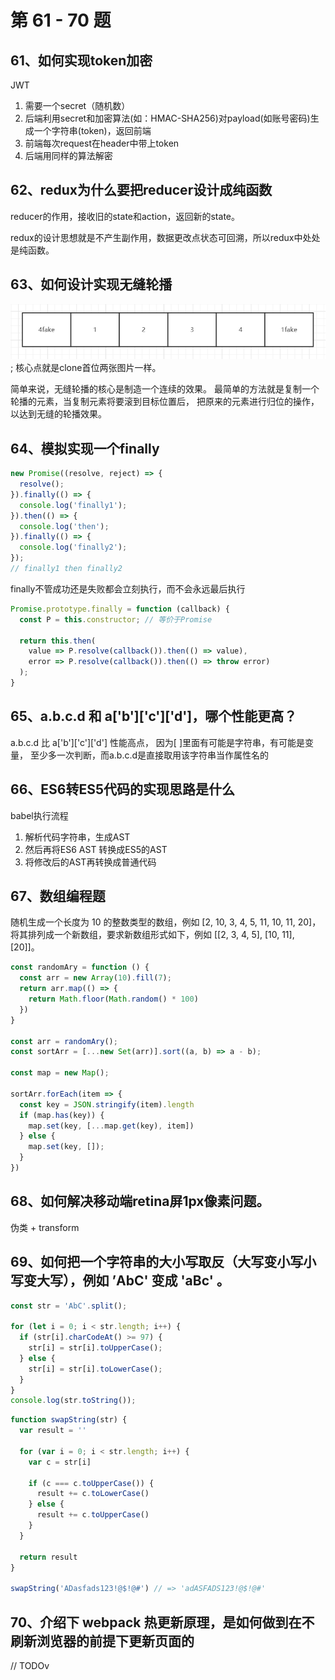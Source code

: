 # 第 61 - 70 题

## 61、如何实现token加密

JWT

1) 需要一个secret（随机数）
2) 后端利用secret和加密算法(如：HMAC-SHA256)对payload(如账号密码)生成一个字符串(token)，返回前端
3) 前端每次request在header中带上token
4) 后端用同样的算法解密

## 62、redux为什么要把reducer设计成纯函数

reducer的作用，接收旧的state和action，返回新的state。

redux的设计思想就是不产生副作用，数据更改点状态可回溯，所以redux中处处是纯函数。

## 63、如何设计实现无缝轮播

![轮播](./img/3.png); 核心点就是clone首位两张图片一样。

简单来说，无缝轮播的核心是制造一个连续的效果。 最简单的方法就是复制一个轮播的元素，当复制元素将要滚到目标位置后， 把原来的元素进行归位的操作，以达到无缝的轮播效果。

## 64、模拟实现一个finally

```javascript
new Promise((resolve, reject) => {
  resolve();
}).finally(() => {
  console.log('finally1');
}).then(() => {
  console.log('then');
}).finally(() => {
  console.log('finally2');
});
// finally1 then finally2
```

finally不管成功还是失败都会立刻执行，而不会永远最后执行

```javascript
Promise.prototype.finally = function (callback) {
  const P = this.constructor; // 等价于Promise

  return this.then(
    value => P.resolve(callback()).then(() => value),
    error => P.resolve(callback()).then(() => throw error)
  );
}
```

## 65、a.b.c.d 和 a['b']['c']['d']，哪个性能更高？

a.b.c.d 比 a['b']['c']['d'] 性能高点， 因为[ ]里面有可能是字符串，有可能是变量， 至少多一次判断，而a.b.c.d是直接取用该字符串当作属性名的

## 66、ES6转ES5代码的实现思路是什么

babel执行流程

1) 解析代码字符串，生成AST
2) 然后再将ES6 AST 转换成ES5的AST
3) 将修改后的AST再转换成普通代码

## 67、数组编程题

随机生成一个长度为 10 的整数类型的数组，例如 [2, 10, 3, 4, 5, 11, 10, 11, 20]， 将其排列成一个新数组，要求新数组形式如下，例如 [[2, 3, 4, 5], [10, 11], [20]]。

```javascript
const randomAry = function () {
  const arr = new Array(10).fill(7);
  return arr.map(() => {
    return Math.floor(Math.random() * 100)
  })
}

const arr = randomAry();
const sortArr = [...new Set(arr)].sort((a, b) => a - b);

const map = new Map();

sortArr.forEach(item => {
  const key = JSON.stringify(item).length
  if (map.has(key)) {
    map.set(key, [...map.get(key), item])
  } else {
    map.set(key, []);
  }
})
```

## 68、如何解决移动端retina屏1px像素问题。

伪类 + transform

## 69、如何把一个字符串的大小写取反（大写变小写小写变大写），例如 ’AbC' 变成 'aBc' 。

```javascript
const str = 'AbC'.split();

for (let i = 0; i < str.length; i++) {
  if (str[i].charCodeAt() >= 97) {
    str[i] = str[i].toUpperCase();
  } else {
    str[i] = str[i].toLowerCase();
  }
}
console.log(str.toString());
```
```javascript
function swapString(str) {
  var result = ''

  for (var i = 0; i < str.length; i++) {
    var c = str[i]

    if (c === c.toUpperCase()) {
      result += c.toLowerCase()
    } else {
      result += c.toUpperCase()
    }
  }

  return result
}

swapString('ADasfads123!@$!@#') // => 'adASFADS123!@$!@#'
```
## 70、介绍下 webpack 热更新原理，是如何做到在不刷新浏览器的前提下更新页面的
// TODOv
